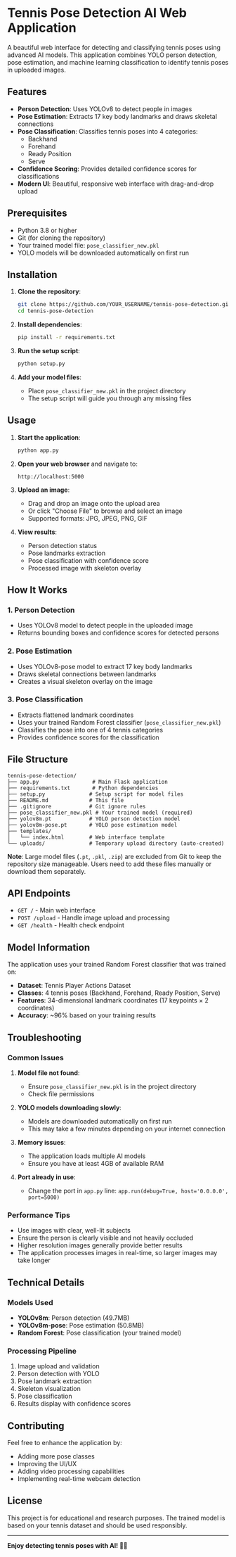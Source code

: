 # Tennis Pose Detection AI Web Application

A beautiful web interface for detecting and classifying tennis poses using advanced AI models. This application combines YOLO person detection, pose estimation, and machine learning classification to identify tennis poses in uploaded images.

## Features

- **Person Detection**: Uses YOLOv8 to detect people in images
- **Pose Estimation**: Extracts 17 key body landmarks and draws skeletal connections
- **Pose Classification**: Classifies tennis poses into 4 categories:
  - Backhand
  - Forehand
  - Ready Position
  - Serve
- **Confidence Scoring**: Provides detailed confidence scores for classifications
- **Modern UI**: Beautiful, responsive web interface with drag-and-drop upload

## Prerequisites

- Python 3.8 or higher
- Git (for cloning the repository)
- Your trained model file: `pose_classifier_new.pkl`
- YOLO models will be downloaded automatically on first run

## Installation

1. **Clone the repository**:
   ```bash
   git clone https://github.com/YOUR_USERNAME/tennis-pose-detection.git
   cd tennis-pose-detection
   ```

2. **Install dependencies**:
   ```bash
   pip install -r requirements.txt
   ```

3. **Run the setup script**:
   ```bash
   python setup.py
   ```

4. **Add your model files**:
   - Place `pose_classifier_new.pkl` in the project directory
   - The setup script will guide you through any missing files

## Usage

1. **Start the application**:
   ```bash
   python app.py
   ```

2. **Open your web browser** and navigate to:
   ```
   http://localhost:5000
   ```

3. **Upload an image**:
   - Drag and drop an image onto the upload area
   - Or click "Choose File" to browse and select an image
   - Supported formats: JPG, JPEG, PNG, GIF

4. **View results**:
   - Person detection status
   - Pose landmarks extraction
   - Pose classification with confidence score
   - Processed image with skeleton overlay

## How It Works

### 1. Person Detection
- Uses YOLOv8 model to detect people in the uploaded image
- Returns bounding boxes and confidence scores for detected persons

### 2. Pose Estimation
- Uses YOLOv8-pose model to extract 17 key body landmarks
- Draws skeletal connections between landmarks
- Creates a visual skeleton overlay on the image

### 3. Pose Classification
- Extracts flattened landmark coordinates
- Uses your trained Random Forest classifier (`pose_classifier_new.pkl`)
- Classifies the pose into one of 4 tennis categories
- Provides confidence scores for the classification

## File Structure

```
tennis-pose-detection/
├── app.py                 # Main Flask application
├── requirements.txt       # Python dependencies
├── setup.py              # Setup script for model files
├── README.md             # This file
├── .gitignore            # Git ignore rules
├── pose_classifier_new.pkl # Your trained model (required)
├── yolov8m.pt            # YOLO person detection model
├── yolov8m-pose.pt       # YOLO pose estimation model
├── templates/
│   └── index.html        # Web interface template
└── uploads/              # Temporary upload directory (auto-created)
```

**Note**: Large model files (`.pt`, `.pkl`, `.zip`) are excluded from Git to keep the repository size manageable. Users need to add these files manually or download them separately.

## API Endpoints

- `GET /` - Main web interface
- `POST /upload` - Handle image upload and processing
- `GET /health` - Health check endpoint

## Model Information

The application uses your trained Random Forest classifier that was trained on:
- **Dataset**: Tennis Player Actions Dataset
- **Classes**: 4 tennis poses (Backhand, Forehand, Ready Position, Serve)
- **Features**: 34-dimensional landmark coordinates (17 keypoints × 2 coordinates)
- **Accuracy**: ~96% based on your training results

## Troubleshooting

### Common Issues

1. **Model file not found**:
   - Ensure `pose_classifier_new.pkl` is in the project directory
   - Check file permissions

2. **YOLO models downloading slowly**:
   - Models are downloaded automatically on first run
   - This may take a few minutes depending on your internet connection

3. **Memory issues**:
   - The application loads multiple AI models
   - Ensure you have at least 4GB of available RAM

4. **Port already in use**:
   - Change the port in `app.py` line: `app.run(debug=True, host='0.0.0.0', port=5000)`

### Performance Tips

- Use images with clear, well-lit subjects
- Ensure the person is clearly visible and not heavily occluded
- Higher resolution images generally provide better results
- The application processes images in real-time, so larger images may take longer

## Technical Details

### Models Used
- **YOLOv8m**: Person detection (49.7MB)
- **YOLOv8m-pose**: Pose estimation (50.8MB)
- **Random Forest**: Pose classification (your trained model)

### Processing Pipeline
1. Image upload and validation
2. Person detection with YOLO
3. Pose landmark extraction
4. Skeleton visualization
5. Pose classification
6. Results display with confidence scores

## Contributing

Feel free to enhance the application by:
- Adding more pose classes
- Improving the UI/UX
- Adding video processing capabilities
- Implementing real-time webcam detection

## License

This project is for educational and research purposes. The trained model is based on your tennis dataset and should be used responsibly.

---

**Enjoy detecting tennis poses with AI! 🎾🤖** 